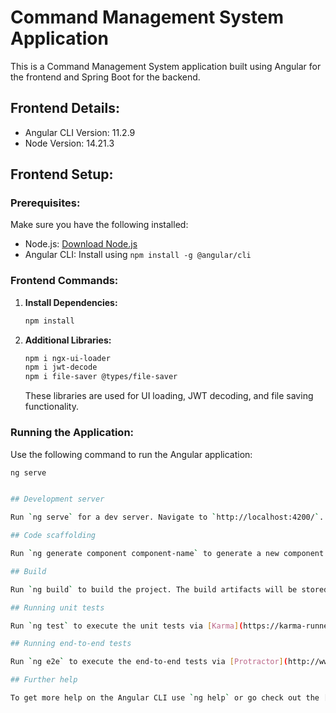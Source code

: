 # Command Management System Application

This is a Command Management System application built using Angular for the frontend and Spring Boot for the backend.

## Frontend Details:

- Angular CLI Version: 11.2.9
- Node Version: 14.21.3

## Frontend Setup:

### Prerequisites:

Make sure you have the following installed:

- Node.js: [Download Node.js](https://nodejs.org/)
- Angular CLI: Install using `npm install -g @angular/cli`

### Frontend Commands:

1. **Install Dependencies:**
    ```bash
    npm install
    ```

2. **Additional Libraries:**
    ```bash
    npm i ngx-ui-loader
    npm i jwt-decode
    npm i file-saver @types/file-saver
    ```

   These libraries are used for UI loading, JWT decoding, and file saving functionality.

### Running the Application:

Use the following command to run the Angular application:

```bash
ng serve


## Development server

Run `ng serve` for a dev server. Navigate to `http://localhost:4200/`. The app will automatically reload if you change any of the source files.

## Code scaffolding

Run `ng generate component component-name` to generate a new component. You can also use `ng generate directive|pipe|service|class|guard|interface|enum|module`.

## Build

Run `ng build` to build the project. The build artifacts will be stored in the `dist/` directory. Use the `--prod` flag for a production build.

## Running unit tests

Run `ng test` to execute the unit tests via [Karma](https://karma-runner.github.io).

## Running end-to-end tests

Run `ng e2e` to execute the end-to-end tests via [Protractor](http://www.protractortest.org/).

## Further help

To get more help on the Angular CLI use `ng help` or go check out the [Angular CLI Overview and Command Reference](https://angular.io/cli) page.

